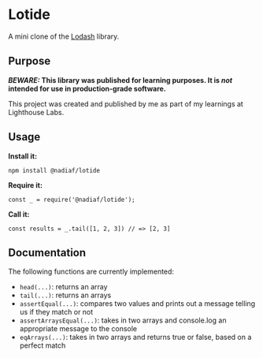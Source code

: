 # Lotide

A mini clone of the [Lodash](https://lodash.com) library.

## Purpose

**_BEWARE:_ This library was published for learning purposes. It is _not_ intended for use in production-grade software.**

This project was created and published by me as part of my learnings at Lighthouse Labs. 

## Usage

**Install it:**

`npm install @nadiaf/lotide`

**Require it:**

`const _ = require('@nadiaf/lotide');`

**Call it:**

`const results = _.tail([1, 2, 3]) // => [2, 3]`

## Documentation

The following functions are currently implemented:

* `head(...)`: returns an array
* `tail(...)`: returns an arrays
* `assertEqual(...)`: compares two values and prints out a message telling us if they match or not
* `assertArraysEqual(...)`: takes in two arrays and console.log an appropriate message to the console
* `eqArrays(...)`: takes in two arrays and returns true or false, based on a perfect match
